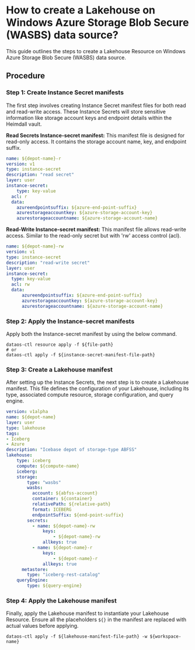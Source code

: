 # How to create a Lakehouse on Windows Azure Storage Blob Secure (WASBS) data source?

This guide outlines the steps to create a Lakehouse Resource on Windows Azure Storage Blob Secure (WASBS) data source.

## **Procedure**

### **Step 1: Create Instance Secret manifests**

The first step involves creating Instance Secret manifest files for both read and read-write access. These Instance Secrets will store sensitive information like storage account keys and endpoint details within the Heimdall vault.

**Read Secrets Instance-secret manifest:** This manifest file is designed for read-only access. It contains the storage account name, key, and endpoint suffix.

```yaml
name: ${depot-name}-r
version: v1
type: instance-secret
description: "read secret"
layer: user
instance-secret:
	type: key-value
  acl: r
  data:
    azureendpointsuffix: ${azure-end-point-suffix}
    azurestorageaccountkey: ${azure-storage-account-key}
    azurestorageaccountname: ${azure-storage-account-name}
```

**Read-Write Instance-secret manifest:** This manifest file allows read-write access. Similar to the read-only secret but with 'rw' access control (acl).

```yaml
name: ${depot-name}-rw
version: v1
type: instance-secret
description: "read-write secret"
layer: user
instance-secret:
  type: key-value
  acl: rw
  data:
	  azureendpointsuffix: ${azure-end-point-suffix}
	  azurestorageaccountkey: ${azure-storage-account-key}
	  azurestorageaccountname: ${azure-storage-account-name}
```

### **Step 2: Apply the Instance-secret manifests**

Apply both the Instance-secret manifest by using the below command.

```shell
dataos-ctl resource apply -f ${file-path}
# or
dataos-ctl apply -f ${instance-secret-manifest-file-path}
```

### **Step 3: Create a Lakehouse manifest**

After setting up the Instance Secrets, the next step is to create a Lakehouse manifest. This file defines the configuration of your Lakehouse, including its type, associated compute resource, storage configuration, and query engine.

```yaml
version: v1alpha
name: ${depot-name}
layer: user
type: lakehouse
tags:
- Iceberg
- Azure
description: "Icebase depot of storage-type ABFSS"
lakehouse:
	type: iceberg
	compute: ${compute-name}
	iceberg:
    storage:
	    type: "wasbs"
	    wasbs:
	      account: ${abfss-account}
	      container: ${container}
	      relativePath: ${relative-path}
	      format: ICEBERG
	      endpointSuffix: ${end-point-suffix}
	    secrets:
	      - name: ${depot-name}-rw
		      keys:
		          - ${depot-name}-rw
		      allkeys: true    
	      - name: ${depot-name}-r
		      keys:
		          - ${depot-name}-r
		      allkeys: true 
	  metastore:
	    type: "iceberg-rest-catalog"
    queryEngine:
	    type: ${query-engine}
```

### **Step 4: Apply the Lakehouse manifest**

Finally, apply the Lakehouse manifest to instantiate your Lakehouse Resource. Ensure all the placeholders `${}` in the manifest are replaced with actual values before applying.

```shell
dataos-ctl apply -f ${lakehouse-manifest-file-path} -w ${workspace-name}
```